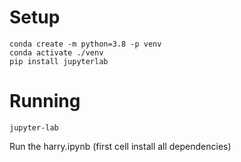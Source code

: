 # Setup

```
conda create -m python=3.8 -p venv
conda activate ./venv
pip install jupyterlab
```

# Running

```
jupyter-lab
```

Run the harry.ipynb (first cell install all dependencies)
